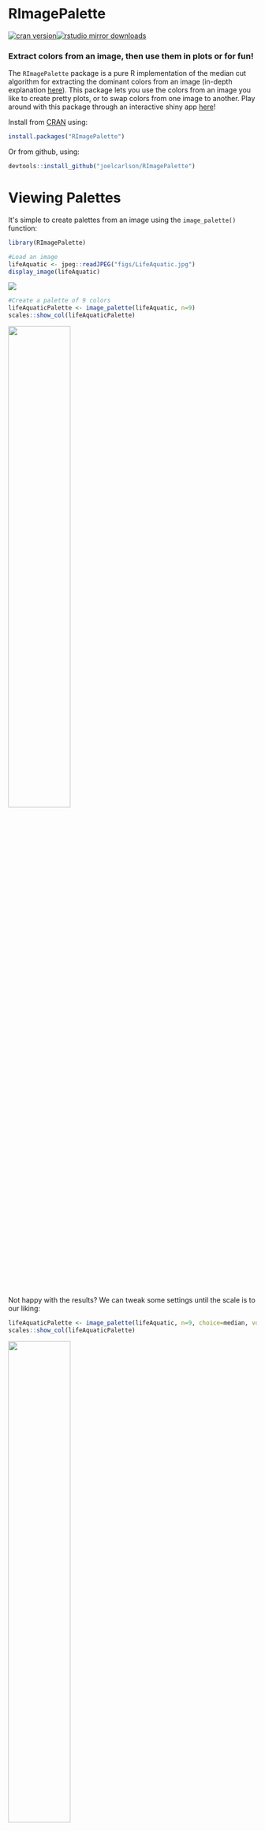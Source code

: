 RImagePalette
=============

[![cran version](http://www.r-pkg.org/badges/version/RImagePalette)](http://cran.rstudio.com/web/packages/RImagePalette)[![rstudio mirror downloads](http://cranlogs.r-pkg.org/badges/RImagePalette)](https://github.com/metacran/cranlogs.app)


### Extract colors from an image, then use them in plots or for fun!

The `RImagePalette` package is a pure R implementation of the median cut algorithm for extracting the dominant colors from an image (in-depth explanation [here](http://joelcarlson.me/2016/01/15/median-cut/)). This package lets you use the colors from an image you like to create pretty plots, or to swap colors from one image to another. Play around with this package through an interactive shiny app [here](https://jnkcarlson.shinyapps.io/RImagePaletteShiny)!

Install from [CRAN](https://cran.r-project.org/web/packages/RImagePalette/index.html) using:

``` r
install.packages("RImagePalette")
```

Or from github, using:

``` r
devtools::install_github("joelcarlson/RImagePalette")
```

Viewing Palettes
================

It's simple to create palettes from an image using the `image_palette()` function:

``` r
library(RImagePalette)

#Load an image
lifeAquatic <- jpeg::readJPEG("figs/LifeAquatic.jpg")
display_image(lifeAquatic)
```

<img src="https://raw.githubusercontent.com/joelcarlson/RImagePalette/master/figs/LifeAquaticCrop.jpg" />

``` r
#Create a palette of 9 colors
lifeAquaticPalette <- image_palette(lifeAquatic, n=9)
scales::show_col(lifeAquaticPalette)
```

<img src="https://raw.githubusercontent.com/joelcarlson/RImagePalette/master/figs/lifeAquaticScale.png" height="50%" width="50%" />

Not happy with the results? We can tweak some settings until the scale is to our liking:

``` r
lifeAquaticPalette <- image_palette(lifeAquatic, n=9, choice=median, volume=TRUE)
scales::show_col(lifeAquaticPalette)
```

<img src="https://raw.githubusercontent.com/joelcarlson/RImagePalette/master/figs/lifeAquaticScaleTweak.png" height="50%" width="50%" />

If it contains colors we like, we can pick and choose, and use them as a scale:

``` r
library(ggplot2)
#Create plot
p <- ggplot(data = iris, aes(x=Species, y=Sepal.Width, fill=Species)) + geom_bar(stat="identity")
#Apply scale
p + theme_bw() + scale_fill_manual(values=lifeAquaticPalette[c(2,3,6)])
```

<img src="https://raw.githubusercontent.com/joelcarlson/RImagePalette/master/figs/lifeAquaticBars.png" />

Images as Scales
================

`RImagePalette` can create both discrete and continuous scales from images for use with `ggplot2` using the new `scale_color_image` (or for plots requiring fills, the `scale_fill_image()`) function:

``` r
#Load an image
desert <- jpeg::readJPEG("figs/Desert.jpg")
display_image(desert)
```

<img src="https://raw.githubusercontent.com/joelcarlson/RImagePalette/master/figs/desertCrop.png" />

### Discrete Scale

``` r
#Create plot
p <- ggplot(data = iris, aes(x=Sepal.Length, y=Sepal.Width, col=Species)) + geom_point(size=3)
#Add discrete scale from image
p + theme_bw() + scale_color_image(image=desert)
```

<img src="https://raw.githubusercontent.com/joelcarlson/RImagePalette/master/figs/desertDiscrete.png" />

### Continuous Scale

``` r
#Create plot
p <- ggplot(data = iris, aes(x=Sepal.Length, y=Sepal.Width, col=Sepal.Length)) + geom_point(size=3)
#Use discrete=FALSE for a continuous scale
p + theme_bw() + scale_color_image(image=desert, discrete=FALSE) 
```

<img src="https://raw.githubusercontent.com/joelcarlson/RImagePalette/master/figs/desertContinuous.png" />

Quantizing Images
=================

*Note: This feature is experimental at the moment, and as such is non-optimized, and slow. You must install from github to access the `quantize_image` function*

We can also quantize images into a discrete number of colors using the `quantize_image` function:

``` r
#Load the famous mandrill
mandrill <- png::readPNG("figs/mandrill.png")

#Quantize using 7 colors
quant_mandrill <- quantize_image(mandrill, n=7)
```

When displayed closely reproduces the original image:

<img src="https://raw.githubusercontent.com/joelcarlson/RImagePalette/master/figs/mandrill_median7.png" width="75%" />

Another method for doing so is to use the kmeans approach, as discussed in [this blog post](http://blog.ryanwalker.us/2016/01/color-quantization-in-r.html) by [Ryan Walker](http://www.ms.uky.edu/~rwalker/). Here is the comparison between kmeans (on the left) and median cut (on the right) using 4 colors:

<img src="https://raw.githubusercontent.com/joelcarlson/RImagePalette/master/figs/mandrill_median4k4.png" width="75%" />

Just for fun
============

We can swap colors across images using the `switch_colors()` function:

``` r
celery <- jpeg::readJPEG("figs/CeleryLunch.jpg")
billMurray <- jpeg::readJPEG("figs/BillMurray.jpg")
```

<img src="https://raw.githubusercontent.com/joelcarlson/RImagePalette/master/figs/celeryBill2.png" width="80%" />

``` r
switch_colors(billMurray, celery, source_colors = 10)
```

<img src="https://raw.githubusercontent.com/joelcarlson/RImagePalette/master/figs/celerifiedBill2.png" height="50%" width="50%" />

### Note

There is an element of randomness in the median cut algorithm, so set your seeds carefully, and try running the algorithm a few times if you aren't happy with the results. Other ways to alter the palette: try using `choice = median`, `volume = TRUE` or change the value of `n`.

### Special Thanks

There are a number of projects that inspired or helped this project along, and they deserve some recognition:

[color-thief.js](http://lokeshdhakar.com/projects/color-thief/) by [Lokesh Dhakar](http://lokeshdhakar.com).

[Wes Anderson Palettes](https://github.com/karthik/wesanderson) by [Karthik Ram](http://inundata.org).

[this blog post](http://blenditbayes.blogspot.com/2014/05/towards-yet-another-r-colour-palette.html) from [Jo Fai Chow](http://www.jofaichow.co.uk/).

and [this blog post](http://blog.ryanwalker.us/2016/01/color-quantization-in-r.html) by [Ryan Walker](http://www.ms.uky.edu/~rwalker/)

Thank you all for your great work!
